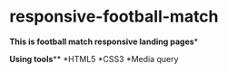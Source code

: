 # responsive-football-match
******This is football match responsive landing pages*******

******Using tools********
*HTML5
*CSS3
*Media query